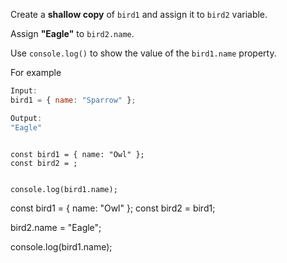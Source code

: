 Create a **shallow copy** of `bird1`
and
assign it to `bird2` variable.

Assign **"Eagle"** to `bird2.name`.

Use `console.log()` to
show the value of the `bird1.name` property.

For example
```js
Input:
bird1 = { name: "Sparrow" };

Output:
"Eagle"
```
<codeblock type="exercise" language="javascript" testMode="fixedInput">
<code>
const bird1 = { name: "Owl" };
const bird2 = ;

console.log(bird1.name);
</code>

<solution>
const bird1 = { name: "Owl" };
const bird2 = bird1;

bird2.name = "Eagle";

console.log(bird1.name);
</solution>
</codeblock>
